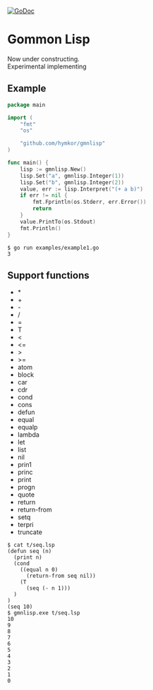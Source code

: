 [![GoDoc](https://godoc.org/github.com/hymkor/gmnlisp?status.svg)](https://godoc.org/github.com/hymkor/gmnlisp)

Gommon Lisp
===========

Now under constructing.  
Experimental implementing

Example
-------

```go
package main

import (
    "fmt"
    "os"

    "github.com/hymkor/gmnlisp"
)

func main() {
    lisp := gmnlisp.New()
    lisp.Set("a", gmnlisp.Integer(1))
    lisp.Set("b", gmnlisp.Integer(2))
    value, err := lisp.Interpret("(+ a b)")
    if err != nil {
        fmt.Fprintln(os.Stderr, err.Error())
        return
    }
    value.PrintTo(os.Stdout)
    fmt.Println()
}
```

```
$ go run examples/example1.go
3
```

Support functions
-----------------

- \*
- \+
- \-
- /
- =
- T
- \<
- \<=
- \>
- \>=
- atom
- block
- car
- cdr
- cond
- cons
- defun
- equal
- equalp
- lambda
- let
- list
- nil
- prin1
- princ
- print
- progn
- quote
- return
- return-from
- setq
- terpri
- truncate

```
$ cat t/seq.lsp
(defun seq (n)
  (print n)
  (cond
    ((equal n 0)
      (return-from seq nil))
    (T
      (seq (- n 1)))
  )
)
(seq 10)
$ gmnlisp.exe t/seq.lsp
10
9
8
7
6
5
4
3
2
1
0
```

